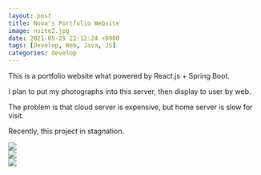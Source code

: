 ```yaml
---
layout: post
title: Nova's Portfolio Website
image: nsite2.jpg
date: 2021-05-25 22:12:24 +0900
tags: [Develop, Web, Java, JS]
categories: develop
---
```

This is a portfolio website what powered by React.js + Spring Boot.

I plan to put my photographs into this server, then display to user by web.

The problem is that cloud server is expensive, but home server is slow for visit.

Recently, this project in stagnation.

![]({{site.baseurl}}/images/nsite0.jpg)
<br>
![]({{site.baseurl}}/images/nsite1.jpg)
<br>
![]({{site.baseurl}}/images/nsite2.jpg)
